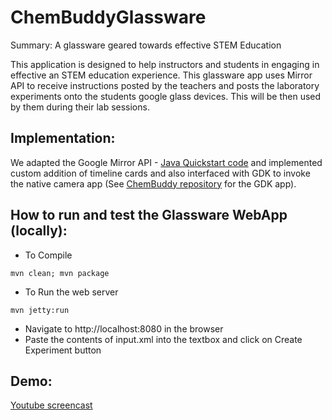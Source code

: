 ChemBuddyGlassware
==================

Summary: A glassware geared towards effective STEM Education

This application is designed to help instructors and students in engaging in effective an STEM education experience.
This glassware app uses Mirror API to receive instructions posted by the teachers and posts the laboratory experiments onto the students google glass devices. This will be then used by them during their lab sessions.

Implementation:
---

We adapted the Google Mirror API - <a href="https://developers.google.com/glass/develop/mirror/quickstart/index" >Java Quickstart code</a> and implemented custom addition of timeline cards and also interfaced with GDK to invoke the native camera app (See <a href="https://github.com/GayathriMurali/ChemBuddy">ChemBuddy repository</a> for the GDK app).

How to run and test the Glassware WebApp (locally):
---

* To Compile

```
mvn clean; mvn package
```

* To Run the web server

```
mvn jetty:run
```

* Navigate to http://localhost:8080 in the browser
* Paste the contents of input.xml into the textbox and click on Create Experiment button

Demo:
---

<a href="https://www.youtube.com/watch?v=IYHPeKW5Vdk&feature=youtu.be">Youtube screencast</a>
